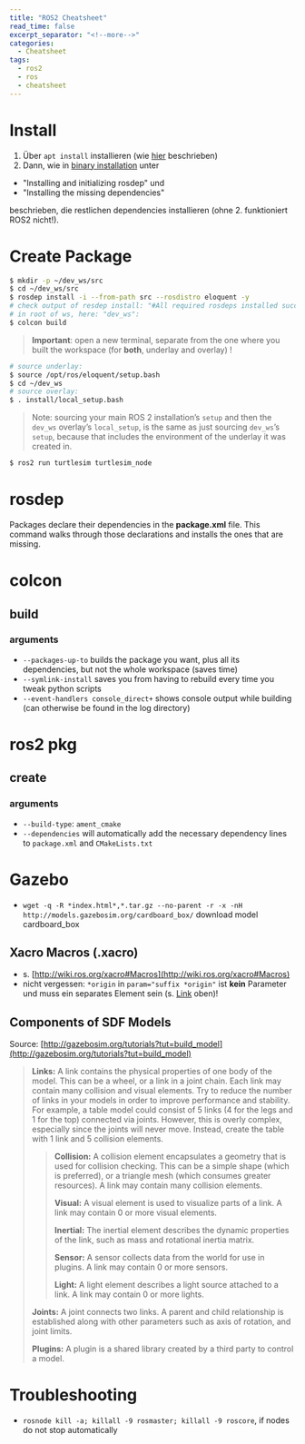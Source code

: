 ```yaml
---
title: "ROS2 Cheatsheet"
read_time: false
excerpt_separator: "<!--more-->"
categories:
  - Cheatsheet
tags:
  - ros2
  - ros
  - cheatsheet
---
```


# Install

1. Über `apt install` installieren (wie [hier](https://docs.ros.org/en/galactic/Installation/Ubuntu-Install-Debians.html) beschrieben) 
2. Dann, wie in [binary installation](https://docs.ros.org/en/galactic/Installation/Ubuntu-Install-Binary.html) unter 
- "Installing and initializing rosdep" und 
- "Installing the missing dependencies" 

beschrieben, die restlichen dependencies installieren (ohne 2. funktioniert ROS2 nicht!).

# Create Package

```bash
$ mkdir -p ~/dev_ws/src
$ cd ~/dev_ws/src
$ rosdep install -i --from-path src --rosdistro eloquent -y
# check output of resdep install: "#All required rosdeps installed successfully"
# in root of ws, here: "dev_ws": 
$ colcon build
```
>**Important**: open a new terminal, separate from the one where you built the workspace (for **both**, underlay and overlay) !

```bash
# source underlay: 
$ source /opt/ros/eloquent/setup.bash
$ cd ~/dev_ws
# source overlay: 
$ . install/local_setup.bash
```

> Note: sourcing your main ROS 2 installation’s `setup` and then the `dev_ws` overlay’s `local_setup`, is the same as just sourcing `dev_ws`’s `setup`, because that includes the environment of the underlay it was created in.

```bash
$ ros2 run turtlesim turtlesim_node
```

# rosdep

Packages declare their dependencies in the **package.xml** file. This command walks through those declarations and installs the ones that are missing. 

# colcon

## build

### arguments

- `--packages-up-to` builds the package you want, plus all its dependencies, but not the whole workspace (saves time)
- `--symlink-install` saves you from having to rebuild every time you tweak python scripts
- `--event-handlers console_direct+` shows console output while building (can otherwise be found in the log directory)

# ros2 pkg

## create

### arguments

- `--build-type`: `ament_cmake`
- `--dependencies` will automatically add the necessary dependency lines to `package.xml` and `CMakeLists.txt`

# Gazebo

- `wget -q -R *index.html*,*.tar.gz --no-parent -r -x -nH http://models.gazebosim.org/cardboard_box/` download model cardboard_box

## Xacro Macros (.xacro)

- s. [http://wiki.ros.org/xacro#Macros](http://wiki.ros.org/xacro#Macros)
- nicht vergessen: `*origin` in `param="suffix *origin"` ist **kein** Parameter und muss ein separates Element sein (s. [Link](http://wiki.ros.org/xacro#Macros) oben)!

## Components of SDF Models

Source: [http://gazebosim.org/tutorials?tut=build_model](http://gazebosim.org/tutorials?tut=build_model)

<blockquote>
<p><strong>Links:</strong> A link contains the physical properties of one body of the model. This can be a wheel, or a link in a joint chain. Each link may contain many collision and visual elements. Try to reduce the number of links in your models in order to improve performance and stability. For example, a table model could consist of 5 links (4 for the legs and 1 for the top) connected via joints. However, this is overly complex, especially since the joints will never move. Instead, create the table with 1 link and 5 collision elements.</p>

<blockquote>
<p><strong>Collision:</strong> A collision element encapsulates a geometry that is used for collision checking. This can be a simple shape (which is preferred), or a triangle mesh (which consumes greater resources). A link may contain many collision elements.</p>

<p><strong>Visual:</strong> A visual element is used to visualize parts of a link. A link may contain 0 or more visual elements.</p>

<p><strong>Inertial:</strong> The inertial element describes the dynamic properties of the link, such as mass and rotational inertia matrix.</p>

<p><strong>Sensor:</strong> A sensor collects data from the world for use in plugins. A link may contain 0 or more sensors.</p>

<p><strong>Light:</strong> A light element describes a light source attached to a link. A link may contain 0 or more lights.</p>
</blockquote>

<p><strong>Joints:</strong> A joint connects two links. A parent and child relationship is established along with other parameters such as axis of rotation, and joint limits.</p>

<p><strong>Plugins:</strong> A plugin is a shared library created by a third party to control a model.</p>
</blockquote>

# Troubleshooting

- `rosnode kill -a; killall -9 rosmaster; killall -9 roscore`, if nodes do not stop automatically
